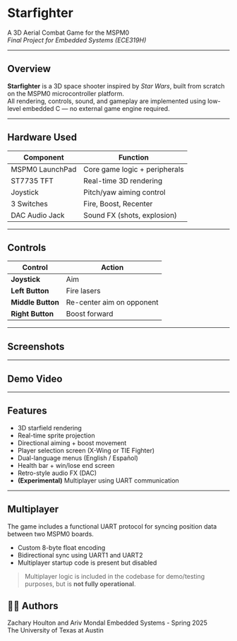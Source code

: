# Starfighter

A 3D Aerial Combat Game for the MSPM0  
*Final Project for Embedded Systems (ECE319H)*

---

## Overview

**Starfighter** is a 3D space shooter inspired by *Star Wars*, built from scratch on the MSPM0 microcontroller platform.  
All rendering, controls, sound, and gameplay are implemented using low-level embedded C — no external game engine required.

---

## Hardware Used

| Component         | Function                         |
|-------------------|----------------------------------|
| MSPM0 LaunchPad   | Core game logic + peripherals    |
| ST7735 TFT        | Real-time 3D rendering           |
| Joystick          | Pitch/yaw aiming control         |
| 3 Switches        | Fire, Boost, Recenter            |
| DAC Audio Jack    | Sound FX (shots, explosion)      |

---

## Controls

| Control           | Action                     |
|-------------------|----------------------------|
| **Joystick**      | Aim                        |
| **Left Button**   | Fire lasers                |
| **Middle Button** | Re-center aim on opponent  |
| **Right Button**  | Boost forward              |

---

## Screenshots




---

## Demo Video





---

## Features

- 3D starfield rendering
- Real-time sprite projection
- Directional aiming + boost movement
- Player selection screen (X-Wing or TIE Fighter)
- Dual-language menus (English / Español)
- Health bar + win/lose end screen
- Retro-style audio FX (DAC)
- **(Experimental)** Multiplayer using UART communication

---

## Multiplayer

The game includes a functional UART protocol for syncing position data between two MSPM0 boards.  
- Custom 8-byte float encoding
- Bidirectional sync using UART1 and UART2
- Multiplayer startup code is present but disabled

> Multiplayer logic is included in the codebase for demo/testing purposes, but is **not fully operational**.

## 👨‍💻 Authors

Zachary Houlton and Ariv Mondal 
Embedded Systems - Spring 2025  
The University of Texas at Austin
